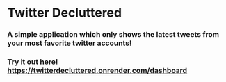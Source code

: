 # Twitter Decluttered
### A simple application which only shows the latest tweets from your most favorite twitter accounts!
### Try it out here! https://twitterdecluttered.onrender.com/dashboard

